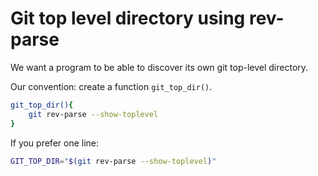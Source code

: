 # Git top level directory using rev-parse

We want a program to be able to discover its own git top-level directory.

Our convention: create a function `git_top_dir()`.

```sh
git_top_dir(){ 
    git rev-parse --show-toplevel
}
```

If you prefer one line:

```sh
GIT_TOP_DIR="$(git rev-parse --show-toplevel)"
```

